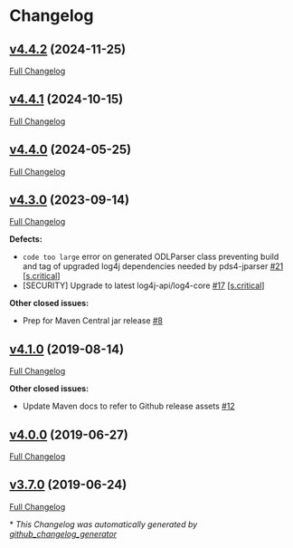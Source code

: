# Changelog

## [v4.4.2](https://github.com/NASA-PDS/pds3-product-tools/tree/v4.4.2) (2024-11-25)

[Full Changelog](https://github.com/NASA-PDS/pds3-product-tools/compare/v4.4.1...v4.4.2)

## [v4.4.1](https://github.com/NASA-PDS/pds3-product-tools/tree/v4.4.1) (2024-10-15)

[Full Changelog](https://github.com/NASA-PDS/pds3-product-tools/compare/v4.4.0...v4.4.1)

## [v4.4.0](https://github.com/NASA-PDS/pds3-product-tools/tree/v4.4.0) (2024-05-25)

[Full Changelog](https://github.com/NASA-PDS/pds3-product-tools/compare/v4.3.0...v4.4.0)

## [v4.3.0](https://github.com/NASA-PDS/pds3-product-tools/tree/v4.3.0) (2023-09-14)

[Full Changelog](https://github.com/NASA-PDS/pds3-product-tools/compare/v4.1.0...v4.3.0)

**Defects:**

- `code too large` error on generated ODLParser class preventing build and tag of upgraded log4j dependencies needed by pds4-jparser [\#21](https://github.com/NASA-PDS/pds3-product-tools/issues/21) [[s.critical](https://github.com/NASA-PDS/pds3-product-tools/labels/s.critical)]
- \[SECURITY\] Upgrade to latest log4j-api/log4-core [\#17](https://github.com/NASA-PDS/pds3-product-tools/issues/17) [[s.critical](https://github.com/NASA-PDS/pds3-product-tools/labels/s.critical)]

**Other closed issues:**

- Prep for Maven Central jar release [\#8](https://github.com/NASA-PDS/pds3-product-tools/issues/8)

## [v4.1.0](https://github.com/NASA-PDS/pds3-product-tools/tree/v4.1.0) (2019-08-14)

[Full Changelog](https://github.com/NASA-PDS/pds3-product-tools/compare/v4.0.0...v4.1.0)

**Other closed issues:**

- Update Maven docs to refer to Github release assets [\#12](https://github.com/NASA-PDS/pds3-product-tools/issues/12)

## [v4.0.0](https://github.com/NASA-PDS/pds3-product-tools/tree/v4.0.0) (2019-06-27)

[Full Changelog](https://github.com/NASA-PDS/pds3-product-tools/compare/v3.7.0...v4.0.0)

## [v3.7.0](https://github.com/NASA-PDS/pds3-product-tools/tree/v3.7.0) (2019-06-24)

[Full Changelog](https://github.com/NASA-PDS/pds3-product-tools/compare/21066895ed16b7ec628f6ccd6b298b39a28ce6ad...v3.7.0)



\* *This Changelog was automatically generated by [github_changelog_generator](https://github.com/github-changelog-generator/github-changelog-generator)*
